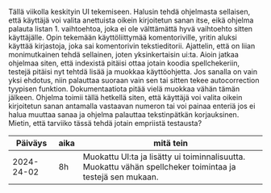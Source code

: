 Tällä viikolla keskityin UI tekemiseen. Halusin tehdä ohjelmasta sellaisen, että käyttäjä voi valita anettuista oikein kirjoitetun sanan itse, eikä ohjelma palauta listan 1. vaihtoehtoa, joka ei ole välttämättä hyvä vaihtoehto sitten käyttäjälle. Opin tekemään käyttöliittymää komentoriville, yritin aluksi käyttää kirjastoja, joka sai komentorivin tekstieditorii. Ajattelin, että on liian monimutkainen tehdä sellainen, joten yksinkertaisin ui:ta. Aioin jatkaa ohjelmaa siten, että indexistä pitäisi ottaa jotain koodia spellchekeriin, testejä pitäisi nyt tehtdä lisää ja muokkaa käyttöohjetta. Jos sanalla on vain yksi ehdotus, niin palauttaa suoraan vain sen tai sitten tekee autocorrection tyypisen funktion. Dokumentaatiota pitää vielä muokkaa vähän tämän jälkeen.
Ohjelma toimii tällä hetkellä siten, että käyttäjä voi valita oikein kirjoitetun sanan antamalla vastaavan numeron tai voi painaa enteriä jos ei halua muuttaa sanaa ja ohjelma palauttaa tekstinpätkän korjauksinen. 
Mietin, että tarviiko tässä tehdä jotain empriistä testausta?

Päiväys       | aika | mitä tein |
-----------|------|--------|
2024-24-02 | 8h | Muokattu UI:ta ja lisätty ui toiminnalisuutta. Muokattu vähän spellcheker toimintaa ja testejä sen mukaan. |
